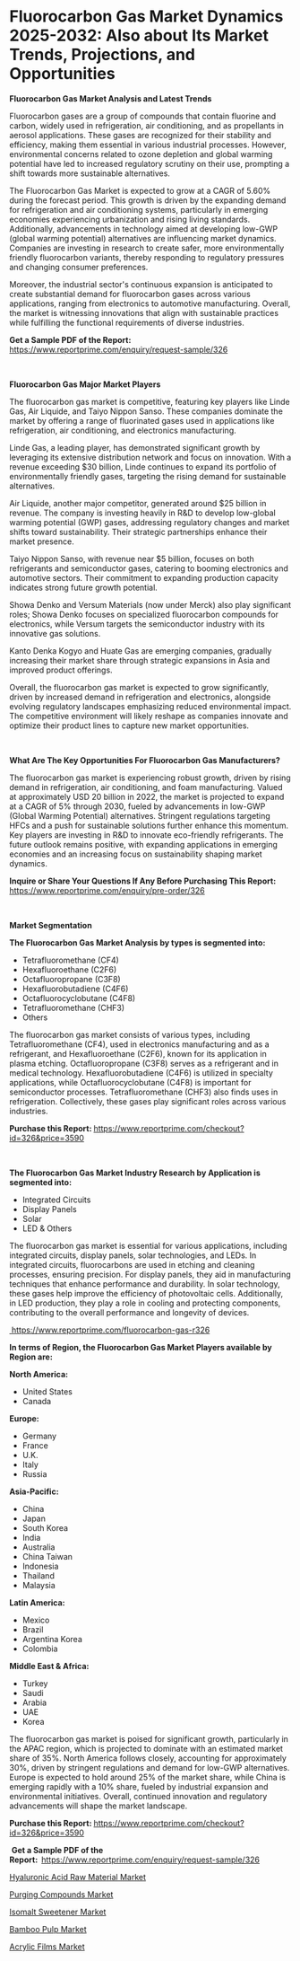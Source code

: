 <p><h1>Fluorocarbon Gas Market Dynamics 2025-2032: Also about Its Market Trends, Projections, and Opportunities</h1></p><p><strong>Fluorocarbon Gas Market Analysis and Latest Trends</strong></p>
<p><p>Fluorocarbon gases are a group of compounds that contain fluorine and carbon, widely used in refrigeration, air conditioning, and as propellants in aerosol applications. These gases are recognized for their stability and efficiency, making them essential in various industrial processes. However, environmental concerns related to ozone depletion and global warming potential have led to increased regulatory scrutiny on their use, prompting a shift towards more sustainable alternatives.</p><p>The Fluorocarbon Gas Market is expected to grow at a CAGR of 5.60% during the forecast period. This growth is driven by the expanding demand for refrigeration and air conditioning systems, particularly in emerging economies experiencing urbanization and rising living standards. Additionally, advancements in technology aimed at developing low-GWP (global warming potential) alternatives are influencing market dynamics. Companies are investing in research to create safer, more environmentally friendly fluorocarbon variants, thereby responding to regulatory pressures and changing consumer preferences.</p><p>Moreover, the industrial sector's continuous expansion is anticipated to create substantial demand for fluorocarbon gases across various applications, ranging from electronics to automotive manufacturing. Overall, the market is witnessing innovations that align with sustainable practices while fulfilling the functional requirements of diverse industries.</p></p>
<p><strong>Get a Sample PDF of the Report:&nbsp;</strong> <a href="https://www.reportprime.com/enquiry/request-sample/326?utm_campaign=1129&utm_medium=2&utm_source=Github&utm_content=ia&utm_term=18032025&utm_id=fluorocarbon-gas">https://www.reportprime.com/enquiry/request-sample/326</a></p>
<p>&nbsp;</p>
<p><strong>Fluorocarbon Gas Major Market Players</strong></p>
<p><p>The fluorocarbon gas market is competitive, featuring key players like Linde Gas, Air Liquide, and Taiyo Nippon Sanso. These companies dominate the market by offering a range of fluorinated gases used in applications like refrigeration, air conditioning, and electronics manufacturing.</p><p>Linde Gas, a leading player, has demonstrated significant growth by leveraging its extensive distribution network and focus on innovation. With a revenue exceeding $30 billion, Linde continues to expand its portfolio of environmentally friendly gases, targeting the rising demand for sustainable alternatives.</p><p>Air Liquide, another major competitor, generated around $25 billion in revenue. The company is investing heavily in R&D to develop low-global warming potential (GWP) gases, addressing regulatory changes and market shifts toward sustainability. Their strategic partnerships enhance their market presence.</p><p>Taiyo Nippon Sanso, with revenue near $5 billion, focuses on both refrigerants and semiconductor gases, catering to booming electronics and automotive sectors. Their commitment to expanding production capacity indicates strong future growth potential.</p><p>Showa Denko and Versum Materials (now under Merck) also play significant roles; Showa Denko focuses on specialized fluorocarbon compounds for electronics, while Versum targets the semiconductor industry with its innovative gas solutions.</p><p>Kanto Denka Kogyo and Huate Gas are emerging companies, gradually increasing their market share through strategic expansions in Asia and improved product offerings. </p><p>Overall, the fluorocarbon gas market is expected to grow significantly, driven by increased demand in refrigeration and electronics, alongside evolving regulatory landscapes emphasizing reduced environmental impact. The competitive environment will likely reshape as companies innovate and optimize their product lines to capture new market opportunities.</p></p>
<p>&nbsp;</p>
<p><strong>What Are The Key Opportunities For Fluorocarbon Gas Manufacturers?</strong></p>
<p><p>The fluorocarbon gas market is experiencing robust growth, driven by rising demand in refrigeration, air conditioning, and foam manufacturing. Valued at approximately USD 20 billion in 2022, the market is projected to expand at a CAGR of 5% through 2030, fueled by advancements in low-GWP (Global Warming Potential) alternatives. Stringent regulations targeting HFCs and a push for sustainable solutions further enhance this momentum. Key players are investing in R&D to innovate eco-friendly refrigerants. The future outlook remains positive, with expanding applications in emerging economies and an increasing focus on sustainability shaping market dynamics.</p></p>
<p><strong>Inquire or Share Your Questions If Any Before Purchasing This Report:</strong> <a href="https://www.reportprime.com/enquiry/pre-order/326?utm_campaign=1129&utm_medium=2&utm_source=Github&utm_content=ia&utm_term=18032025&utm_id=fluorocarbon-gas">https://www.reportprime.com/enquiry/pre-order/326</a></p>
<p>&nbsp;</p>
<p><strong>Market Segmentation</strong></p>
<p><strong>The Fluorocarbon Gas Market Analysis by types is segmented into:</strong></p>
<p><ul><li>Tetrafluoromethane (CF4)</li><li>Hexafluoroethane (C2F6)</li><li>Octafluoropropane (C3F8)</li><li>Hexafluorobutadiene (C4F6)</li><li>Octafluorocyclobutane (C4F8)</li><li>Tetrafluoromethane (CHF3)</li><li>Others</li></ul></p>
<p><p>The fluorocarbon gas market consists of various types, including Tetrafluoromethane (CF4), used in electronics manufacturing and as a refrigerant, and Hexafluoroethane (C2F6), known for its application in plasma etching. Octafluoropropane (C3F8) serves as a refrigerant and in medical technology. Hexafluorobutadiene (C4F6) is utilized in specialty applications, while Octafluorocyclobutane (C4F8) is important for semiconductor processes. Tetrafluoromethane (CHF3) also finds uses in refrigeration. Collectively, these gases play significant roles across various industries.</p></p>
<p><strong>Purchase this Report:&nbsp;</strong><a href="https://www.reportprime.com/checkout?id=326&price=3590&utm_campaign=1129&utm_medium=2&utm_source=Github&utm_content=ia&utm_term=18032025&utm_id=fluorocarbon-gas">https://www.reportprime.com/checkout?id=326&price=3590</a></p>
<p>&nbsp;</p>
<p><strong>The Fluorocarbon Gas Market Industry Research by Application is segmented into:</strong></p>
<p><ul><li>Integrated Circuits</li><li>Display Panels</li><li>Solar</li><li>LED & Others</li></ul></p>
<p><p>The fluorocarbon gas market is essential for various applications, including integrated circuits, display panels, solar technologies, and LEDs. In integrated circuits, fluorocarbons are used in etching and cleaning processes, ensuring precision. For display panels, they aid in manufacturing techniques that enhance performance and durability. In solar technology, these gases help improve the efficiency of photovoltaic cells. Additionally, in LED production, they play a role in cooling and protecting components, contributing to the overall performance and longevity of devices.</p></p>
<p><a href="https://www.reportprime.com/fluorocarbon-gas-r326?utm_campaign=1129&utm_medium=2&utm_source=Github&utm_content=ia&utm_term=18032025&utm_id=fluorocarbon-gas">&nbsp;https://www.reportprime.com/fluorocarbon-gas-r326</a></p>
<p><strong>In terms of Region, the Fluorocarbon Gas Market Players available by Region are:</strong></p>
<p>
    <p> <strong> North America: </strong>
        <ul>
            <li>United States</li>
            <li>Canada</li>
        </ul>
        </p> 
    <p> <strong> Europe: </strong>
        <ul>
            <li>Germany</li>
            <li>France</li>
            <li>U.K.</li>
            <li>Italy</li>
            <li>Russia</li>
        </ul>
        </p> 
    <p> <strong> Asia-Pacific: </strong>
        <ul>
            <li>China</li>
            <li>Japan</li>
            <li>South Korea</li>
            <li>India</li>
            <li>Australia</li>
            <li>China Taiwan</li>
            <li>Indonesia</li>
            <li>Thailand</li>
            <li>Malaysia</li>
        </ul>
        </p> 
    <p> <strong> Latin America: </strong>
        <ul>
            <li>Mexico</li>
            <li>Brazil</li>
            <li>Argentina Korea</li>
            <li>Colombia</li>
        </ul>
        </p> 
    <p> <strong> Middle East & Africa: </strong>
        <ul>
            <li>Turkey</li>
            <li>Saudi</li>
            <li>Arabia</li>
            <li>UAE</li>
            <li>Korea</li>
        </ul>
    </p>
    </p>
<p><p>The fluorocarbon gas market is poised for significant growth, particularly in the APAC region, which is projected to dominate with an estimated market share of 35%. North America follows closely, accounting for approximately 30%, driven by stringent regulations and demand for low-GWP alternatives. Europe is expected to hold around 25% of the market share, while China is emerging rapidly with a 10% share, fueled by industrial expansion and environmental initiatives. Overall, continued innovation and regulatory advancements will shape the market landscape.</p></p>
<p><strong>Purchase this Report: </strong><a href="https://www.reportprime.com/checkout?id=326&price=3590&utm_campaign=1129&utm_medium=2&utm_source=Github&utm_content=ia&utm_term=18032025&utm_id=fluorocarbon-gas">https://www.reportprime.com/checkout?id=326&price=3590</a></p>
<p>&nbsp;<strong>Get a Sample PDF of the Report:&nbsp;&nbsp;</strong><a href="https://www.reportprime.com/enquiry/request-sample/326?utm_campaign=1129&utm_medium=2&utm_source=Github&utm_content=ia&utm_term=18032025&utm_id=fluorocarbon-gas">https://www.reportprime.com/enquiry/request-sample/326</a></p>
<p><strong></strong></p>
<p><p><a href="https://github.com/brinnoifon/Market-Research-Report-List-1/blob/main/hyaluronic-acid-raw-material-market.md?utm_campaign=1129&utm_medium=2&utm_source=Github&utm_content=ia&utm_term=18032025&utm_id=fluorocarbon-gas">Hyaluronic Acid Raw Material Market</a></p><p><a href="https://github.com/snapetylerho/Market-Research-Report-List-1/blob/main/purging-compounds-market.md?utm_campaign=1129&utm_medium=2&utm_source=Github&utm_content=ia&utm_term=18032025&utm_id=fluorocarbon-gas">Purging Compounds Market</a></p><p><a href="https://github.com/rjaibiagha/Market-Research-Report-List-1/blob/main/isomalt-sweetener-market.md?utm_campaign=1129&utm_medium=2&utm_source=Github&utm_content=ia&utm_term=18032025&utm_id=fluorocarbon-gas">Isomalt Sweetener Market</a></p><p><a href="https://github.com/trenkkwasek84/Market-Research-Report-List-1/blob/main/bamboo-pulp-market.md?utm_campaign=1129&utm_medium=2&utm_source=Github&utm_content=ia&utm_term=18032025&utm_id=fluorocarbon-gas">Bamboo Pulp Market</a></p><p><a href="https://github.com/sulvantomppa/Market-Research-Report-List-1/blob/main/acrylic-films-market.md?utm_campaign=1129&utm_medium=2&utm_source=Github&utm_content=ia&utm_term=18032025&utm_id=fluorocarbon-gas">Acrylic Films Market</a></p></p>